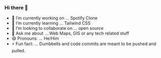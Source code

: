 ### Hi there 👋

- 🔭 I’m currently working on ... Spotify Clone
- 🌱 I’m currently learning ... Tailwind CSS
- 👯 I’m looking to collaborate on ... open source
- 💬 Ask me about ... Web Maps, GIS or any tech related stuff
- 😄 Pronouns: ... He/Him
- ⚡ Fun fact: ... Dumbbells and code commits are meant to be pushed and pulled.
